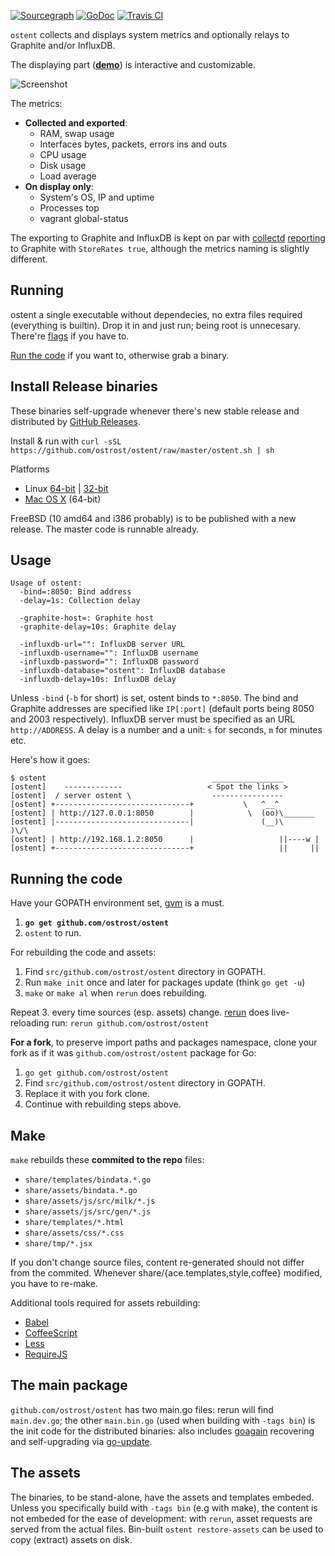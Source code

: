 [![Sourcegraph](https://sourcegraph.com/api/repos/github.com/ostrost/ostent/.badges/status.svg)](https://sourcegraph.com/github.com/ostrost/ostent)
[![GoDoc](https://godoc.org/github.com/ostrost/ostent?status.svg)](https://godoc.org/github.com/ostrost/ostent)
[![Travis CI](https://travis-ci.org/ostrost/ostent.svg?branch=master)](https://travis-ci.org/ostrost/ostent)

`ostent` collects and displays system metrics and optionally relays to Graphite and/or InfluxDB.

The displaying part ([**demo**](http://demo.ostrost.com/)) is interactive and customizable.

![Screenshot](https://www.ostrost.com/ostent/screenshot.png)

The metrics:
- **Collected and exported**:
  - RAM, swap usage
  - Interfaces bytes, packets, errors ins and outs
  - CPU usage
  - Disk usage
  - Load average
- **On display only**:
  - System's OS, IP and uptime
  - Processes top
  - vagrant global-status

The exporting to Graphite and InfluxDB is kept on par with [collectd](https://collectd.org/)
[reporting](https://collectd.org/wiki/index.php/Plugin:Write_Graphite) to Graphite with `StoreRates true`,
although the metrics naming is slightly different.

## Running

ostent a single executable without dependecies, no extra files required (everything is builtin).
Drop it in and just run; being root is unnecesary. There're [flags](#usage) if you have to.

[Run the code](#running-the-code) if you want to, otherwise grab a binary.

## Install Release binaries

These binaries self-upgrade whenever there's new stable release and
distributed by [GitHub Releases](https://github.com/ostrost/ostent/releases).

Install & run with `curl -sSL https://github.com/ostrost/ostent/raw/master/ostent.sh | sh`

Platforms

   - Linux [64-bit](https://github.com/ostrost/ostent/releases/download/v0.2.0/Linux.x86_64) | [32-bit](https://github.com/ostrost/ostent/releases/download/v0.2.0/Linux.i686)
   - [Mac OS X](https://github.com/ostrost/ostent/releases/download/v0.2.0/Darwin.x86_64) (64-bit)

FreeBSD (10 amd64 and i386 probably) is to be published with a new release.
The master code is runnable already.

## Usage

```
Usage of ostent:
  -bind=:8050: Bind address
  -delay=1s: Collection delay

  -graphite-host=: Graphite host
  -graphite-delay=10s: Graphite delay

  -influxdb-url="": InfluxDB server URL
  -influxdb-username="": InfluxDB username
  -influxdb-password="": InfluxDB password
  -influxdb-database="ostent": InfluxDB database
  -influxdb-delay=10s: InfluxDB delay
```

Unless `-bind` (`-b` for short) is set, ostent binds to `*:8050`.
The bind and Graphite addresses are specified like `IP[:port]`
(default ports being 8050 and 2003 respectively).
InfluxDB server must be specified as an URL `http://ADDRESS`.
A delay is a number and a unit: `s` for seconds, `m` for minutes etc.

Here's how it goes:

```
$ ostent                                     ________________
[ostent]    -------------                   < Spot the links >
[ostent]  / server ostent \                  ----------------
[ostent] +------------------------------+           \   ^__^
[ostent] | http://127.0.0.1:8050        |            \  (oo)\_______
[ostent] |------------------------------|               (__)\       )\/\
[ostent] | http://192.168.1.2:8050      |                   ||----w |
[ostent] +------------------------------+                   ||     ||
```

## Running the code

Have your GOPATH environment set,
[gvm](https://github.com/moovweb/gvm) is a must.

1. **`go get github.com/ostrost/ostent`**
2. `ostent` to run.

For rebuilding the code and assets:

1. Find `src/github.com/ostrost/ostent` directory in GOPATH.
2. Run `make init` once and later for packages update (think `go get -u`)
3. `make` or `make al` when `rerun` does rebuilding.

Repeat 3. every time sources (esp. assets) change.
[rerun](https://github.com/skelterjohn/rerun) does live-reloading run:
`rerun github.com/ostrost/ostent`

**For a fork**, to preserve import paths and packages namespace,
clone your fork as if it was `github.com/ostrost/ostent` package for Go:

1. `go get github.com/ostrost/ostent`
2. Find `src/github.com/ostrost/ostent` directory in GOPATH.
3. Replace it with you fork clone.
4. Continue with rebuilding steps above.

## Make

`make` rebuilds these **commited to the repo** files:
- `share/templates/bindata.*.go`
- `share/assets/bindata.*.go`
- `share/assets/js/src/milk/*.js`
- `share/assets/js/src/gen/*.js`
- `share/templates/*.html`
- `share/assets/css/*.css`
- `share/tmp/*.jsx`

If you don't change source files, content re-generated
should not differ from the commited. Whenever
share/{ace.templates,style,coffee} modified,
you have to re-make.

Additional tools required for assets rebuilding:
- [Babel](https://www.npmjs.com/package/babel)
- [CoffeeScript](https://www.npmjs.com/package/coffee-script)
- [Less](https://www.npmjs.com/package/less)
- [RequireJS](https://www.npmjs.org/package/requirejs)

## The main package

`github.com/ostrost/ostent` has two main.go files:
rerun will find `main.dev.go`; the other `main.bin.go`
(used when building with `-tags bin`) is the init code for
the distributed binaries: also includes
[goagain](https://github.com/rcrowley/goagain) recovering and
self-upgrading via [go-update](https://github.com/inconshreveable/go-update).

## The assets

The binaries, to be stand-alone, have the assets and templates embeded.
Unless you specifically build with `-tags bin` (e.g with make),
the content is not embeded for the ease of development:
with `rerun`, asset requests are served from the actual files.
Bin-built `ostent restore-assets` can be used to copy (extract) assets on disk.
